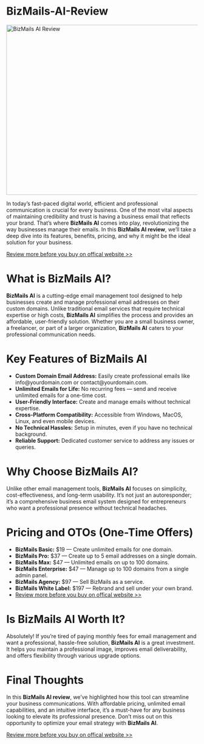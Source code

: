 # BizMails-AI-Review
<div role="button" tabindex="0">
  <div><img alt="BizMails AI Review " width="700" height="447" loading="eager" role="presentation" src="https://miro.medium.com/v2/resize:fit:1050/1*SFXG4b4gjgbW2tZmKCzXAA.png"></div>
</div>
<p id="f6cc" data-selectable-paragraph="">In today&rsquo;s fast-paced digital world, efficient and professional communication is crucial for every business. One of the most vital aspects of maintaining credibility and trust is having a business email that reflects your brand. That&rsquo;s where&nbsp;<strong>BizMails AI</strong>&nbsp;comes into play, revolutionizing the way businesses manage their emails. In this&nbsp;<strong>BizMails AI review</strong>, we&rsquo;ll take a deep dive into its features, benefits, pricing, and why it might be the ideal solution for your business.</p>
<p id="ed47" data-selectable-paragraph=""><a href="https://aidigireview.com/bizmails-review/" rel="noopener ugc nofollow" target="_blank">Review more before you buy on offical website &gt;&gt;</a></p>
<h1 id="244d" data-selectable-paragraph="">What is BizMails AI?</h1>
<p id="da3b" data-selectable-paragraph=""><strong>BizMails AI</strong>&nbsp;is a cutting-edge email management tool designed to help businesses create and manage professional email addresses on their custom domains. Unlike traditional email services that require technical expertise or high costs,&nbsp;<strong>BizMails AI</strong>&nbsp;simplifies the process and provides an affordable, user-friendly solution. Whether you are a small business owner, a freelancer, or part of a larger organization,&nbsp;<strong>BizMails AI</strong>&nbsp;caters to your professional communication needs.</p>
<h1 id="a3f9" data-selectable-paragraph="">Key Features of BizMails AI</h1>
<ul>
  <li id="490e" data-selectable-paragraph=""><strong>Custom Domain Email Address:</strong>&nbsp;Easily create professional emails like info@yourdomain.com or contact@yourdomain.com.</li>
  <li id="7509" data-selectable-paragraph=""><strong>Unlimited Emails for Life:</strong>&nbsp;No recurring fees &mdash; send and receive unlimited emails for a one-time cost.</li>
  <li id="08ee" data-selectable-paragraph=""><strong>User-Friendly Interface:</strong>&nbsp;Create and manage emails without technical expertise.</li>
  <li id="9471" data-selectable-paragraph=""><strong>Cross-Platform Compatibility:</strong>&nbsp;Accessible from Windows, MacOS, Linux, and even mobile devices.</li>
  <li id="4e10" data-selectable-paragraph=""><strong>No Technical Hassles:</strong>&nbsp;Setup in minutes, even if you have no technical background.</li>
  <li id="b67f" data-selectable-paragraph=""><strong>Reliable Support:</strong>&nbsp;Dedicated customer service to address any issues or queries.</li>
</ul>
<h1 id="8f19" data-selectable-paragraph="">Why Choose BizMails AI?</h1>
<p id="150f" data-selectable-paragraph="">Unlike other email management tools,&nbsp;<strong>BizMails AI</strong>&nbsp;focuses on simplicity, cost-effectiveness, and long-term usability. It&rsquo;s not just an autoresponder; it&rsquo;s a comprehensive business email system designed for entrepreneurs who want a professional presence without technical headaches.</p>
<h1 id="2459" data-selectable-paragraph="">Pricing and OTOs (One-Time Offers)</h1>
<ul>
  <li id="1e0b" data-selectable-paragraph=""><strong>BizMails Basic:</strong>&nbsp;$19 &mdash; Create unlimited emails for one domain.</li>
  <li id="7156" data-selectable-paragraph=""><strong>BizMails Pro:</strong>&nbsp;$37 &mdash; Create up to 5 email addresses on a single domain.</li>
  <li id="f8a8" data-selectable-paragraph=""><strong>BizMails Max:</strong>&nbsp;$47 &mdash; Unlimited emails on up to 100 domains.</li>
  <li id="bb2b" data-selectable-paragraph=""><strong>BizMails Enterprise:</strong>&nbsp;$47 &mdash; Manage up to 100 domains from a single admin panel.</li>
  <li id="ca84" data-selectable-paragraph=""><strong>BizMails Agency:</strong>&nbsp;$97 &mdash; Sell BizMails as a service.</li>
  <li id="6b01" data-selectable-paragraph=""><strong>BizMails White Label:</strong>&nbsp;$197 &mdash; Rebrand and sell under your own brand.</li>
  <li id="68de" data-selectable-paragraph=""><a href="https://aidigireview.com/bizmails-review/" rel="noopener ugc nofollow" target="_blank">Review more before you buy on offical website &gt;&gt;</a></li>
</ul>
<h1 id="1976" data-selectable-paragraph="">Is BizMails AI Worth It?</h1>
<p id="235c" data-selectable-paragraph="">Absolutely! If you&rsquo;re tired of paying monthly fees for email management and want a professional, hassle-free solution,&nbsp;<strong>BizMails AI</strong>&nbsp;is a great investment. It helps you maintain a professional image, improves email deliverability, and offers flexibility through various upgrade options.</p>
<h1 id="de23" data-selectable-paragraph="">Final Thoughts</h1>
<p id="2b5c" data-selectable-paragraph="">In this&nbsp;<strong>BizMails AI review</strong>, we&rsquo;ve highlighted how this tool can streamline your business communications. With affordable pricing, unlimited email capabilities, and an intuitive interface, it&rsquo;s a must-have for any business looking to elevate its professional presence. Don&rsquo;t miss out on this opportunity to optimize your email strategy with&nbsp;<strong>BizMails AI</strong>.</p>
<p id="ed5f" data-selectable-paragraph=""><a href="https://aidigireview.com/bizmails-review/" rel="noopener ugc nofollow" target="_blank">Review more before you buy on offical website &gt;&gt;</a></p>
